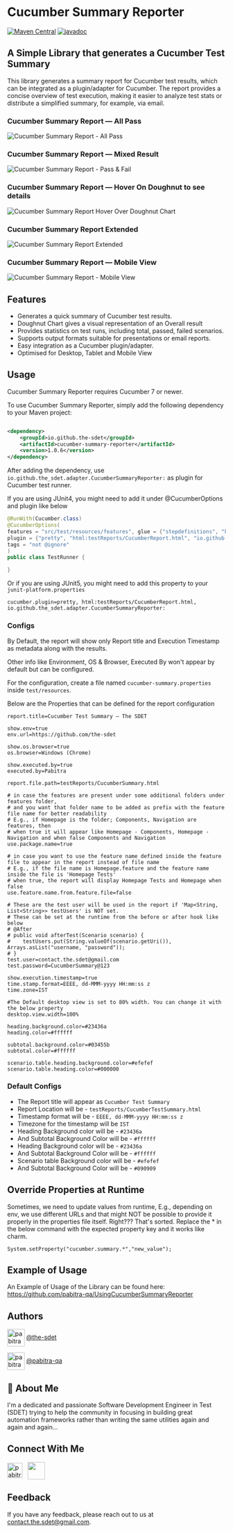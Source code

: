 # Cucumber Summary Reporter

[![Maven Central](https://img.shields.io/maven-central/v/io.github.the-sdet/cucumber-summary-reporter)](https://search.maven.org/artifact/io.github.the-sdet/cucumber-summary-reporter)
[![javadoc](https://javadoc.io/badge2/io.github.the-sdet/cucumber-summary-reporter/javadoc.svg)](https://javadoc.io/doc/io.github.the-sdet/cucumber-summary-reporter)

## A Simple Library that generates a Cucumber Test Summary

This library generates a summary report for Cucumber test results, which can be integrated as a plugin/adapter for Cucumber. The report provides a concise overview of test execution, making it easier to analyze test stats or distribute a simplified summary, for example, via email.

### Cucumber Summary Report — All Pass
<img src="src/main/resources/img/Summary-Report-Pass.png" alt="Cucumber Summary Report - All Pass"/>

### Cucumber Summary Report — Mixed Result
<img src="src/main/resources/img/Summary-Report-Pass-Fail.png" alt="Cucumber Summary Report - Pass & Fail"/>

### Cucumber Summary Report — Hover On Doughnut to see details
<img src="src/main/resources/img/Summary-Report-Hover-Effect.png" alt="Cucumber Summary Report Hover Over Doughnut Chart"/>


### Cucumber Summary Report Extended
<img src="src/main/resources/img/Summary-Report-Extended.png" alt="Cucumber Summary Report Extended"/>

### Cucumber Summary Report — Mobile View
<img src="src/main/resources/img/Summary-Report-Mobile-View.png" alt="Cucumber Summary Report - Mobile View"/>

## Features
* Generates a quick summary of Cucumber test results.
* Doughnut Chart gives a visual representation of an Overall result
* Provides statistics on test runs, including total, passed, failed scenarios.
* Supports output formats suitable for presentations or email reports.
* Easy integration as a Cucumber plugin/adapter.
* Optimised for Desktop, Tablet and Mobile View

## Usage

Cucumber Summary Reporter requires Cucumber 7 or newer.

To use Cucumber Summary Reporter, simply add the following dependency to your Maven project:

```xml

<dependency>
    <groupId>io.github.the-sdet</groupId>
    <artifactId>cucumber-summary-reporter</artifactId>
    <version>1.0.6</version>
</dependency>
```

After adding the dependency, use `io.github.the_sdet.adapter.CucumberSummaryReporter:` as plugin for Cucumber test runner.

If you are using JUnit4, you might need to add it under @CucumberOptions and plugin like below
```java
@RunWith(Cucumber.class)
@CucumberOptions(
features = "src/test/resources/features", glue = {"stepdefinitions", "hooks"},
plugin = {"pretty", "html:testReports/CucumberReport.html", "io.github.the_sdet.adapter.CucumberSummaryReporter:"},
tags = "not @ignore"
)
public class TestRunner {

}
```
Or if you are using JUnit5, you might need to add this property to your `junit-platform.properties`

`cucumber.plugin=pretty, html:testReports/CucumberReport.html, io.github.the_sdet.adapter.CucumberSummaryReporter:`

### Configs
By Default, the report will show only Report title and Execution Timestamp as metadata along with the results.

Other info like Environment, OS & Browser, Executed By won't appear by default but can be configured.

For the configuration, create a file named `cucumber-summary.properties` inside `test/resources`.

Below are the Properties that can be defined for the report configuration 
```properties
report.title=Cucumber Test Summary — The SDET

show.env=true
env.url=https://github.com/the-sdet

show.os.browser=true
os.browser=Windows (Chrome)

show.executed.by=true
executed.by=Pabitra

report.file.path=testReports/CucumberSummary.html

# in case the features are present under some additional folders under features folder,
# and you want that folder name to be added as prefix with the feature file name for better readability
# E.g., if Homepage is the folder; Components, Navigation are features, then
# when true it will appear like Homepage - Components, Homepage - Navigation and when false Components and Navigation
use.package.name=true

# in case you want to use the feature name defined inside the feature file to appear in the report instead of file name
# E.g., if the file name is Homepage.feature and the feature name inside the file is 'Homepage Tests'
# when true, the report will display Homepage Tests and Homepage when false
use.feature.name.from.feature.file=false

# These are the test user will be used in the report if 'Map<String, List<String>> testUsers' is NOT set.
# These can be set at the runtime from the before or after hook like below
# @After
# public void afterTest(Scenario scenario) {
#    testUsers.put(String.valueOf(scenario.getUri()), Arrays.asList("username, "password"));
# }
test.user=contact.the.sdet@gmail.com
test.password=CucumberSummary@123

show.execution.timestamp=true
time.stamp.format=EEEE, dd-MMM-yyyy HH:mm:ss z
time.zone=IST

#The Default desktop view is set to 80% width. You can change it with the below property
desktop.view.width=100%

heading.background.color=#23436a
heading.color=#ffffff

subtotal.background.color=#03455b
subtotal.color=#ffffff

scenario.table.heading.background.color=#efefef
scenario.table.heading.color=#000000
```

### Default Configs
* The Report title will appear as `Cucumber Test Summary`
* Report Location will be - `testReports/CucumberTestSummary.html`
* Timestamp format will be - `EEEE, dd-MMM-yyyy HH:mm:ss z`
* Timezone for the timestamp will be `IST`
* Heading Background color will be - `#23436a`
* And Subtotal Background Color will be - `#ffffff`
* Heading Background color will be - `#23436a`
* And Subtotal Background Color will be - `#ffffff`
* Scenario table Background color will be - `#efefef`
* And Subtotal Background Color will be - `#090909`

## Override Properties at Runtime
Sometimes, we need to update values from runtime, E.g., depending on env,
we use different URLs and that might NOT be possible to provide it properly in the properties file itself.
Right???
That's sorted.
Replace the * in the below command with the expected property key and it works like charm.

```code
System.setProperty("cucumber.summary.*","new_value");
```

## Example of Usage
An Example of Usage of the Library can be found here: https://github.com/pabitra-qa/UsingCucumberSummaryReporter

## Authors

<a href="https://github.com/the-sdet"><img align="center" src="https://github.githubassets.com/assets/GitHub-Mark-ea2971cee799.png" alt="pabitra-qa" height="40" width="40" /></a>
[@the-sdet](https://github.com/the-sdet)

<a href="https://github.com/the-sdet"><img align="center" src="https://github.githubassets.com/assets/GitHub-Mark-ea2971cee799.png" alt="pabitra-qa" height="40" width="40" /></a>
[@pabitra-qa](https://github.com/pabitra-qa)

## 🚀 About Me

I'm a dedicated and passionate Software Development Engineer in Test (SDET) trying to help the community in focusing in
building great automation frameworks rather than writing the same utilities again and again and again...

## Connect With Me

<a href="https://linkedin.com/in/pswain7"><img align="center" src="https://content.linkedin.com/content/dam/me/business/en-us/amp/brand-site/v2/bg/LI-Logo.svg.original.svg" alt="pabitra-qa" height="35"/></a>
&nbsp; <a href="https://pabitra-qa.github.io/"><img align="center" src="https://chromeenterprise.google/static/images/chrome-logo.svg" height="40" width="40"/></a>

## Feedback

If you have any feedback, please reach out to us at [contact.the.sdet@gmail.com](mailto:contact.the.sdet@gmail.com).

[//]: # (<img align="center" src="https://pabitra-qa.github.io/dp.png" width="200px"/>)